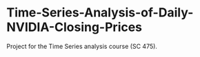 # Time-Series-Analysis-of-Daily-NVIDIA-Closing-Prices
Project for the Time Series analysis course (SC 475).
